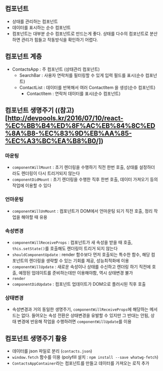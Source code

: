 ## 컴포넌트

- 상태를 관리하는 컴포넌트
- 데이터를 표시하는 순수 컴포넌트
- 컴포넌트는 대부분 순수 컴포넌트로 만드는게 좋다. 상태를 다수의 컴포넌트로 분산하면 관리가 힘들고 작동방식을 확인하기 어렵다. 


## 컴포넌트 계층

- ContactsApp : 주 컴포넌트 (상태관리 컴포넌트)
    - SearchBar : 사용자 연락처를 필터링할 수 있게 입력 필드를 표시(순수 컴포넌트)
    - ContactList : 데이터를 반복해서 여러 ContactItem 을 생성(순수 컴포넌트)
        - ContactItem : 연락처 데이터를 표시(순수 컴포넌트)


## 컴포넌트 생명주기 ((참고)[http://devpools.kr/2016/07/10/react-%EC%BB%B4%ED%8F%AC%EB%84%8C%ED%8A%B8-%EC%83%9D%EB%AA%85-%EC%A3%BC%EA%B8%B0/]) 

### 마운팅

- `componentWillMount` : 초기 렌더링을 수행하기 직전 한번 호출, 상태를 설정하더라도 렌더링이 다시 트리거되지 않는다
- `componentDidMount` : 초기 렌더링을 수행한 직후 한번 호출, 데이터 가져오기 등의 작업에 이용할 수 있다

### 언마운팅

- `componentWillUnMount` : 컴포넌트가 DOM에서 언마운팅 되기 직전 호출, 정리 작업을 해야할 때 유용

### 속성변경

- `componentWillReceiveProps` : 컴포넌트가 새 속성을 받을 때 호출, `this.setState()`를 호출해도 렌더링이 트리거 되지 않는다
- `shouldComponentUpdate` : render 함수보다 먼저 호출되는 특수한 함수, 해당 컴포넌트의 렌더링을 생략할 수 있는 기회를 제공, 성능최적화에 이용
- `componentWillUpdate` : 새로운 속성이나 상태를 수신하고 렌더링 하기 직전에 호출, 예정된 업데이트를 준비하는데만 이용해야함, 역시 상태변경 불가
- `render`
- `componentDidUpdate` : 컴포넌트 업데이트가 DOM으로 플러시된 직후 호출

### 상태변경

- 속성변경과 거의 동일한 생명주기, `componentWillReceiveProps`에 해당하는 메서드는 없다. 들어오는 속성 전환은 상태변경을 유발할 수 있지만 그 반대는 안됨, 상태 변경에 반응해 작업을 수행하려면 `componentWillUpdate`를 이용


## 컴포넌트 생명주기 활용

- 데이터를 json 파일로 분리 (`contacts.json`)
- `window.fetch` 함수를 이용 (polyfill 설치 : `npm install --save whatwg-fetch`)
- `ContactsAppContainer`라는 컴포넌트를 만들고 데이터를 가져오는 로직 추가
